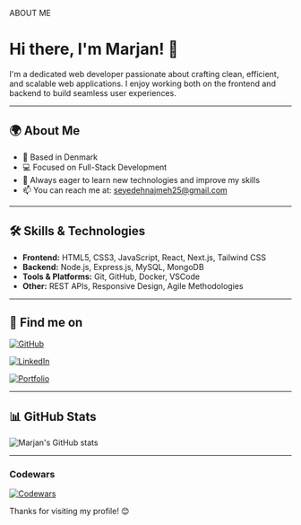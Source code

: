 ABOUT ME
# Hi there, I'm Marjan! 👋

I'm a dedicated web developer passionate about crafting clean, efficient, and scalable web applications. I enjoy working both on the frontend and backend to build seamless user experiences.

---

## 🌍 About Me
- 📍 Based in Denmark  
- 💻 Focused on Full-Stack Development  
- 🎯 Always eager to learn new technologies and improve my skills  
- 📫 You can reach me at: seyedehnajmeh25@gmail.com

---

## 🛠️ Skills & Technologies

- **Frontend:** HTML5, CSS3, JavaScript, React, Next.js, Tailwind CSS  
- **Backend:** Node.js, Express.js, MySQL, MongoDB  
- **Tools & Platforms:** Git, GitHub, Docker, VSCode  
- **Other:** REST APIs, Responsive Design, Agile Methodologies

--- 
## 🔗 Find me on

[![GitHub](https://img.shields.io/badge/GitHub-najmeh25-black?style=for-the-badge&logo=github)](https://github.com/najmeh25)

[![LinkedIn](https://img.shields.io/badge/LinkedIn-Marjan-blue?style=for-the-badge&logo=linkedin)](https://www.linkedin.com/in/marjan-ghasemi-b21a3434b)

[![Portfolio](https://img.shields.io/badge/Portfolio-Website-green?style=for-the-badge&logo=google-chrome)](https://github.com/najmeh25/personal-portfolio-main)

---

## 📊 GitHub Stats

![Marjan's GitHub stats](https://github-readme-stats.vercel.app/api?username=najmeh25&show_icons=true&theme=radical)

---

### Codewars
[![Codewars](https://www.codewars.com/users/najmeh25/badges/large)](https://www.codewars.com/users/najmeh25)


Thanks for visiting my profile! 😊


